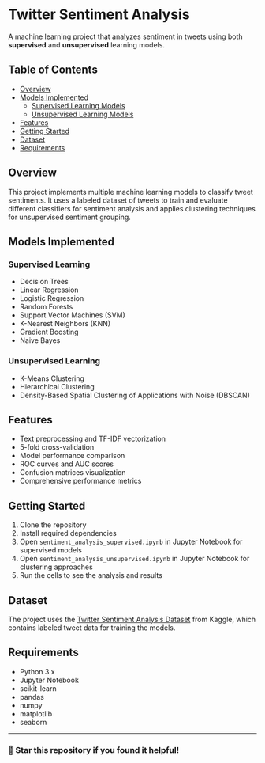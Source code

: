 # Twitter Sentiment Analysis

A machine learning project that analyzes sentiment in tweets using both **supervised** and **unsupervised** learning models.

## Table of Contents

-   [Overview](#overview)
-   [Models Implemented](#models-implemented)
    -   [Supervised Learning Models](#-supervised-learning)
    -   [Unsupervised Learning Models](#-unsupervised-learning)
-   [Features](#features)
-   [Getting Started](#getting-started)
-   [Dataset](#dataset)
-   [Requirements](#requirements)

## Overview

This project implements multiple machine learning models to classify tweet sentiments. It uses a labeled dataset of tweets to train and evaluate different classifiers for sentiment analysis and applies clustering techniques for unsupervised sentiment grouping.

## Models Implemented

### Supervised Learning

-   Decision Trees
-   Linear Regression
-   Logistic Regression
-   Random Forests
-   Support Vector Machines (SVM)
-   K-Nearest Neighbors (KNN)
-   Gradient Boosting
-   Naive Bayes

### Unsupervised Learning

-   K-Means Clustering
-   Hierarchical Clustering
-   Density-Based Spatial Clustering of Applications with Noise (DBSCAN)

## Features

-   Text preprocessing and TF-IDF vectorization
-   5-fold cross-validation
-   Model performance comparison
-   ROC curves and AUC scores
-   Confusion matrices visualization
-   Comprehensive performance metrics

## Getting Started

1. Clone the repository
2. Install required dependencies
3. Open `sentiment_analysis_supervised.ipynb` in Jupyter Notebook for supervised models
4. Open `sentiment_analysis_unsupervised.ipynb` in Jupyter Notebook for clustering approaches
5. Run the cells to see the analysis and results

## Dataset

The project uses the [Twitter Sentiment Analysis Dataset](https://www.kaggle.com/datasets/jp797498e/twitter-entity-sentiment-analysis) from Kaggle, which contains labeled tweet data for training the models.

## Requirements

-   Python 3.x
-   Jupyter Notebook
-   scikit-learn
-   pandas
-   numpy
-   matplotlib
-   seaborn

---

### 🌟 Star this repository if you found it helpful!

